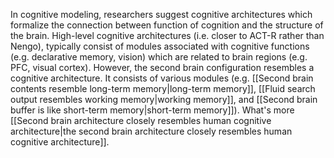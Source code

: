 In cognitive modeling, researchers suggest cognitive architectures which formalize the connection between function of cognition and the structure of the brain. High-level cognitive architectures (i.e. closer to ACT-R rather than Nengo), typically consist of modules associated with cognitive functions (e.g. declarative memory, vision) which are related to brain regions (e.g. PFC, visual cortex). However, the second brain configuration resembles a cognitive architecture. It consists of various modules (e.g. [[Second brain contents resemble long-term memory|long-term memory]], [[Fluid search output resembles working memory|working memory]], and [[Second brain buffer is like short-term memory|short-term memory]]). What's more [[Second brain architecture closely resembles human cognitive architecture|the second brain architecture closely resembles human cognitive architecture]].